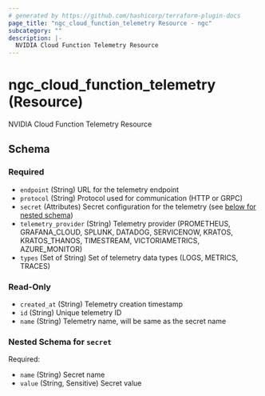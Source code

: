 ```yaml
---
# generated by https://github.com/hashicorp/terraform-plugin-docs
page_title: "ngc_cloud_function_telemetry Resource - ngc"
subcategory: ""
description: |-
  NVIDIA Cloud Function Telemetry Resource
---
```


# ngc_cloud_function_telemetry (Resource)

NVIDIA Cloud Function Telemetry Resource



<!-- schema generated by tfplugindocs -->
## Schema

### Required

- `endpoint` (String) URL for the telemetry endpoint
- `protocol` (String) Protocol used for communication (HTTP or GRPC)
- `secret` (Attributes) Secret configuration for the telemetry (see [below for nested schema](#nestedatt--secret))
- `telemetry_provider` (String) Telemetry provider (PROMETHEUS, GRAFANA_CLOUD, SPLUNK, DATADOG, SERVICENOW, KRATOS, KRATOS_THANOS, TIMESTREAM, VICTORIAMETRICS, AZURE_MONITOR)
- `types` (Set of String) Set of telemetry data types (LOGS, METRICS, TRACES)

### Read-Only

- `created_at` (String) Telemetry creation timestamp
- `id` (String) Unique telemetry ID
- `name` (String) Telemetry name, will be same as the secret name

<a id="nestedatt--secret"></a>
### Nested Schema for `secret`

Required:

- `name` (String) Secret name
- `value` (String, Sensitive) Secret value
